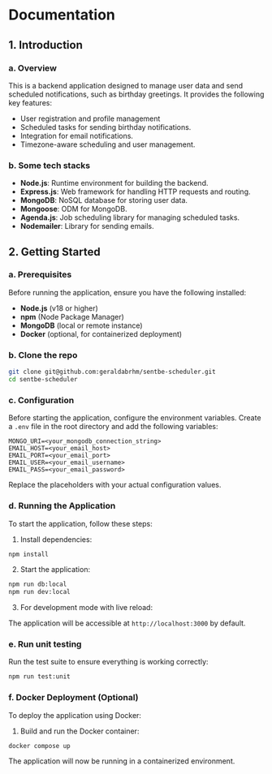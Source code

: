 # Documentation

## 1. Introduction

### a. Overview

This is a backend application designed to manage user data and send scheduled notifications, such as birthday greetings. It provides the following key features:

- User registration and profile management
- Scheduled tasks for sending birthday notifications.
- Integration for email notifications.
- Timezone-aware scheduling and user management.

### b. Some tech stacks

- **Node.js**: Runtime environment for building the backend.
- **Express.js**: Web framework for handling HTTP requests and routing.
- **MongoDB**: NoSQL database for storing user data.
- **Mongoose**: ODM for MongoDB.
- **Agenda.js**: Job scheduling library for managing scheduled tasks.
- **Nodemailer**: Library for sending emails.

## 2. Getting Started

### a. Prerequisites

Before running the application, ensure you have the following installed:

- **Node.js** (v18 or higher)
- **npm** (Node Package Manager)
- **MongoDB** (local or remote instance)
- **Docker** (optional, for containerized deployment)

### b. Clone the repo

```bash
git clone git@github.com:geraldabrhm/sentbe-scheduler.git
cd sentbe-scheduler
```

### c. Configuration

Before starting the application, configure the environment variables. Create a `.env` file in the root directory and add the following variables:

```env
MONGO_URI=<your_mongodb_connection_string>
EMAIL_HOST=<your_email_host>
EMAIL_PORT=<your_email_port>
EMAIL_USER=<your_email_username>
EMAIL_PASS=<your_email_password>
```

Replace the placeholders with your actual configuration values.

### d. Running the Application

To start the application, follow these steps:

1. Install dependencies:

```bash
npm install
```

2. Start the application:

```bash
npm run db:local
npm run dev:local
```

3. For development mode with live reload:

The application will be accessible at `http://localhost:3000` by default.

### e. Run unit testing

Run the test suite to ensure everything is working correctly:

```bash
npm run test:unit
```

### f. Docker Deployment (Optional)

To deploy the application using Docker:

1. Build and run the Docker container:

```bash
docker compose up
```

The application will now be running in a containerized environment.
